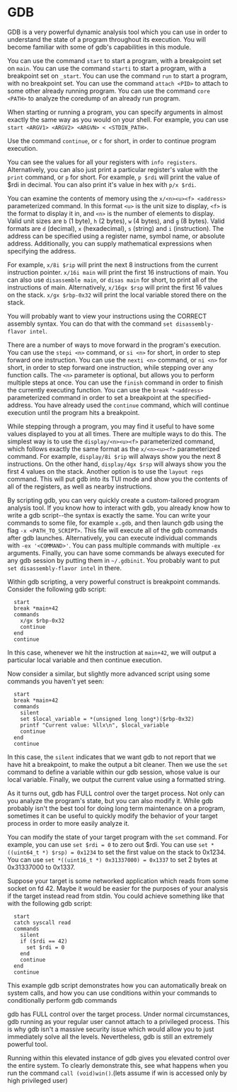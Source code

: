 # GDB

GDB is a very powerful dynamic analysis tool which you can use in order to understand the state of a program throughout
its execution. You will become familiar with some of gdb's capabilities in this module.

You can use the command `start` to start a program, with a breakpoint set on `main`. You can use the command `starti` to
start a program, with a breakpoint set on `_start`. You can use the command `run` to start a program, with no breakpoint
set. You can use the command `attach <PID>` to attach to some other already running program. You can use the command
`core <PATH>` to analyze the coredump of an already run program.

When starting or running a program, you can specify arguments in almost exactly the same way as you would on your shell.
For example, you can use `start <ARGV1> <ARGV2> <ARGVN> < <STDIN_PATH>`.

Use the command `continue`, or `c` for short, in order to continue program execution.


You can see the values for all your registers with `info registers`. Alternatively, you can also just print a particular
register's value with the `print` command, or `p` for short. For example, `p $rdi` will print the value of $rdi in
decimal. You can also print it's value in hex with `p/x $rdi`.

You can examine the contents of memory using the `x/<n><u><f> <address>` parameterized command. In this format `<u>` is
the unit size to display, `<f>` is the format to display it in, and `<n>` is the number of elements to display. Valid
unit sizes are `b` (1 byte), `h` (2 bytes), `w` (4 bytes), and `g` (8 bytes). Valid formats are `d` (decimal), `x`
(hexadecimal), `s` (string) and `i` (instruction). The address can be specified using a register name, symbol name, or
absolute address. Additionally, you can supply mathematical expressions when specifying the address.

For example, `x/8i $rip` will print the next 8 instructions from the current instruction pointer. `x/16i main` will
print the first 16 instructions of main. You can also use `disassemble main`, or `disas main` for short, to print all of
the instructions of main. Alternatively, `x/16gx $rsp` will print the first 16 values on the stack. `x/gx $rbp-0x32`
will print the local variable stored there on the stack.

You will probably want to view your instructions using the CORRECT assembly syntax. You can do that with the command
`set disassembly-flavor intel`.

There are a number of ways to move forward in the program's execution. You can use the `stepi <n>` command, or `si <n>`
for short, in order to step forward one instruction. You can use the `nexti <n>` command, or `ni <n>` for short, in
order to step forward one instruction, while stepping over any function calls. The `<n>` parameter is optional, but
allows you to perform multiple steps at once. You can use the `finish` command in order to finish the currently
executing function. You can use the `break *<address>` parameterized command in order to set a breakpoint at the
specified-address. You have already used the `continue` command, which will continue execution until the program hits a
breakpoint.

While stepping through a program, you may find it useful to have some values displayed to you at all times. There are
multiple ways to do this. The simplest way is to use the `display/<n><u><f>` parameterized command, which follows
exactly the same format as the `x/<n><u><f>` parameterized command. For example, `display/8i $rip` will always show you
the next 8 instructions. On the other hand, `display/4gx $rsp` will always show you the first 4 values on the stack.
Another option is to use the `layout regs` command. This will put gdb into its TUI mode and show you the contents of all
of the registers, as well as nearby instructions.

By scripting gdb, you can very quickly create a custom-tailored program analysis tool. If you know how to
interact with gdb, you already know how to write a gdb script--the syntax is exactly the same. You can write your
commands to some file, for example `x.gdb`, and then launch gdb using the flag `-x <PATH_TO_SCRIPT>`. This file will
execute all of the gdb commands after gdb launches. Alternatively, you can execute individual commands with `-ex
'<COMMAND>'`. You can pass multiple commands with multiple `-ex` arguments. Finally, you can have some commands be
always executed for any gdb session by putting them in `~/.gdbinit`. You probably want to put `set disassembly-flavor
intel` in there.

Within gdb scripting, a very powerful construct is breakpoint commands. Consider the following gdb script:
```
  start
  break *main+42
  commands
    x/gx $rbp-0x32
    continue
  end
  continue
```
In this case, whenever we hit the instruction at `main+42`, we will output a particular local variable and then continue
execution.

Now consider a similar, but slightly more advanced script using some commands you haven't yet seen:
```
  start
  break *main+42
  commands
    silent
    set $local_variable = *(unsigned long long*)($rbp-0x32)
    printf "Current value: %llx\n", $local_variable
    continue
  end
  continue
```
In this case, the `silent` indicates that we want gdb to not report that we have hit a breakpoint, to make the output a
bit cleaner. Then we use the `set` command to define a variable within our gdb session, whose value is our local
variable. Finally, we output the current value using a formatted string.

As it turns out, gdb has FULL control over the target process. Not only can you analyze the program's state, but you can
also modify it. While gdb probably isn't the best tool for doing long term maintenance on a program, sometimes it can be
useful to quickly modify the behavior of your target process in order to more easily analyze it.

You can modify the state of your target program with the `set` command. For example, you can use `set $rdi = 0` to zero
out $rdi. You can use `set *((uint64_t *) $rsp) = 0x1234` to set the first value on the stack to 0x1234. You can use
`set *((uint16_t *) 0x31337000) = 0x1337` to set 2 bytes at 0x31337000 to 0x1337.

Suppose your target is some networked application which reads from some socket on fd 42. Maybe it would be easier for
the purposes of your analysis if the target instead read from stdin. You could achieve something like that with the
following gdb script:
```
  start
  catch syscall read
  commands
    silent
    if ($rdi == 42)
      set $rdi = 0
    end
    continue
  end
  continue
```
This example gdb script demonstrates how you can automatically break on system calls, and how you can use conditions
within your commands to conditionally perform gdb commands

gdb has FULL control over the target process. Under normal circumstances, gdb
running as your regular user cannot attach to a privileged process. This is why gdb isn't a massive security issue which
would allow you to just immediately solve all the levels. Nevertheless, gdb is still an extremely powerful tool.

Running within this elevated instance of gdb gives you elevated control over the entire system. To clearly demonstrate
this, see what happens when you run the command `call (void)win()`.(lets assume if win is accessed only by high privileged user)
